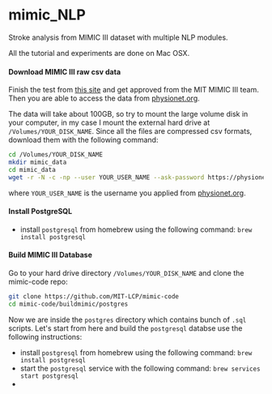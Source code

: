 # mimic_NLP
Stroke analysis from MIMIC III dataset with multiple NLP modules.

All the tutorial and experiments are done on Mac OSX.

#### Download MIMIC III raw csv data

Finish the test from [this site](https://mimic.physionet.org/gettingstarted/access/) and get approved from the MIT MIMIC III team. Then you are able to access the data from [physionet.org](https://physionet.org/content/mimiciii/1.4/).

The data will take about 100GB, so try to mount the large volume disk in your computer, in my case I mount the external hard drive at `/Volumes/YOUR_DISK_NAME`. Since all the files are compressed csv formats, download them with the following command:

```sh
cd /Volumes/YOUR_DISK_NAME
mkdir mimic_data
cd mimic_data
wget -r -N -c -np --user YOUR_USER_NAME --ask-password https://physionet.org/files/mimiciii/1.4/
```

where `YOUR_USER_NAME` is the username you applied from [physionet.org](https://physionet.org/content/mimiciii/1.4/).

#### Install PostgreSQL
 - install `postgresql` from homebrew using the following command: `brew install postgresql`

#### Build MIMIC III Database

Go to your hard drive directory `/Volumes/YOUR_DISK_NAME` and clone the mimic-code repo:

```sh
git clone https://github.com/MIT-LCP/mimic-code
cd mimic-code/buildmimic/postgres
```

Now we are inside the `postgres` directory which contains bunch of `.sql` scripts. Let's start from here and build the `postgresql` databse use the following instructions: 

 - install `postgresql` from homebrew using the following command: `brew install postgresql`
 - start the `postgresql` service with the following command: `brew services start postgresql`
 - 
